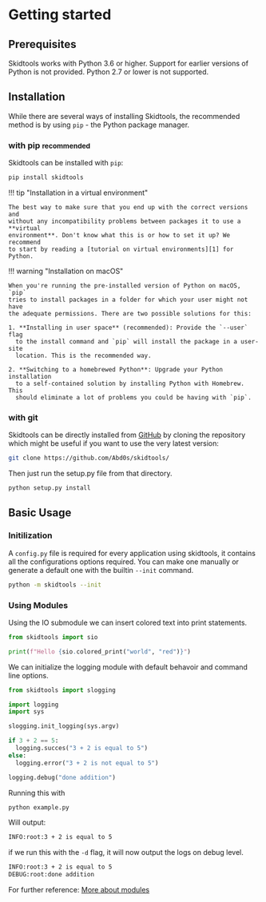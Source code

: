 
# Getting started

## Prerequisites

Skidtools works with Python 3.6 or higher. Support for earlier versions of Python is not provided. Python 2.7 or lower is not supported. 

## Installation

While there are several ways of installing Skidtools, the recommended method is by using `pip` - the Python package manager.

### with pip <small>recommended</small>

Skidtools can be installed with `pip`:

``` sh
pip install skidtools
```

!!! tip "Installation in a virtual environment"

    The best way to make sure that you end up with the correct versions and
    without any incompatibility problems between packages it to use a **virtual
    environment**. Don't know what this is or how to set it up? We recommend
    to start by reading a [tutorial on virtual environments][1] for Python.

!!! warning "Installation on macOS"

    When you're running the pre-installed version of Python on macOS, `pip`
    tries to install packages in a folder for which your user might not have
    the adequate permissions. There are two possible solutions for this:

    1. **Installing in user space** (recommended): Provide the `--user` flag
      to the install command and `pip` will install the package in a user-site
      location. This is the recommended way.

    2. **Switching to a homebrewed Python**: Upgrade your Python installation
      to a self-contained solution by installing Python with Homebrew. This
      should eliminate a lot of problems you could be having with `pip`.
    
[1]: https://docs.python-guide.org/dev/virtualenvs/

### with git

Skidtools can be directly installed from [GitHub][2] by cloning the
repository which might be useful if you want to use the very latest version:

``` sh
git clone https://github.com/Abd0s/skidtools/
```

Then just run the setup.py file from that directory.

``` sh
python setup.py install
```

[2]: https://github.com/Abd0s/skidtools/

## Basic Usage

### Initilization

A `config.py` file is required for every application using skidtools, it contains all the configurations options required.
You can make one manually or generate a default one with the builtin ``--init`` command.

``` sh
python -m skidtools --init
```

### Using Modules

Using the IO submodule we can insert colored text into print statements.

``` python
from skidtools import sio

print(f"Hello {sio.colored_print("world", "red")}")

```

We can initialize the logging module with default behavoir and command line options.

``` python
from skidtools import slogging

import logging
import sys

slogging.init_logging(sys.argv)

if 3 + 2 == 5:
  logging.succes("3 + 2 is equal to 5")
else:
  logging.error("3 + 2 is not equal to 5")

logging.debug("done addition")
```

Running this with

``` sh
python example.py
```

Will output:

``` sh
INFO:root:3 + 2 is equal to 5
```

if we run this with the `-d` flag, it will now output the logs on debug level.

``` sh
INFO:root:3 + 2 is equal to 5
DEBUG:root:done addition
```

For further reference: [More about modules](modules.md)

